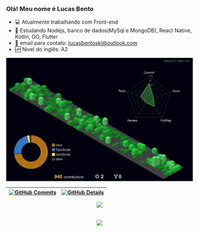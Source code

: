 ### Olá! Meu nome é Lucas Bento

- 💻 Atualmente trabalhando com Front-end
- 🥸 Estudando Nodejs, banco de dados(MySql e MongoDB), React Native, Kotlin, GO, Flutter 
- 📨 email para contato: lucasbentoskl@outlook.com
- 🆙 Nivel do inglês: A2

![Status](./profile-3d-contrib/profile-night-green.svg) 

  
 | [![GitHub Commits](http://github-profile-summary-cards.vercel.app/api/cards/productive-time?username=Lucas-Bento-D&theme=dracula&utcOffset=-3)](https://github.com/vn7n24fzkq/github-profile-summary-cards) | [![GitHub Details](http://github-profile-summary-cards.vercel.app/api/cards/profile-details?username=Lucas-Bento-D&theme=dracula)](https://github.com/vn7n24fzkq/github-profile-summary-cards) |  
 | ----------- | ----------- |


 
  <div align="center" >
<a href="https://skillicons.dev"   >
  <img src="https://skillicons.dev/icons?i=git,vscode,javascript,typescript,css,html,react,next,tailwind,sass,nodejs,express,nest,vue,docker,figma,github,jest,materialui,linux,postman,styledcomponents,vercel,vite,bootstrap,mongodb,postgres,discord,linkedin,instagram" />
</a>
  <br />

  </div>

 
##
   <div align="center" >
     <img src="https://github-profile-trophy.vercel.app/?username=Lucas-Bento-D&row=1&column=6&theme=dracula&margin-w=15&margin-h=15"/>
  </div>
